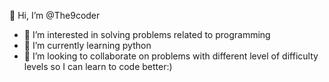 👋 Hi, I’m @The9coder
- 👀 I’m interested in solving problems related to programming
- 🌱 I’m currently learning python
- 💞️ I’m looking to collaborate on problems with different level of difficulty levels so I can learn to code better:)

<!---
The9coder/The9coder is a ✨ special ✨ repository because its `README.md` (this file) appears on your GitHub profile.
You can click the Preview link to take a look at your changes.
--->
